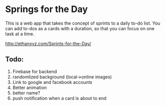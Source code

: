 # Springs for the Day
This is a web app that takes the concept of sprints to a daily to-do list. You can add to-dos as a cards with a duration, so that you can focus on one task at a time.

http://ethanxyz.com/Sprints-for-the-Day/
## Todo:
1. Firebase for backend
2. randomlized background (local->online images)
3. Link to google and facebook accounts
4. Better animation
7. better name?
8. push notification when a card is about to end